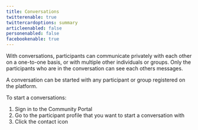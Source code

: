 ```yaml
---
title: Conversations
twitterenable: true
twittercardoptions: summary
articleenabled: false
personenabled: false
facebookenable: true
---
```


With conversations, participants can communicate privately with each other on a one-to-one basis, or with multiple other individuals or groups. Only the participants who are in the conversation can see each others messages.

A conversation can be started with any participant or group registered on the platform.

To start a conversations:

1. Sign in to the Community Portal
2. Go to the participant profile that you want to start a conversation with
3. Click the contact icon